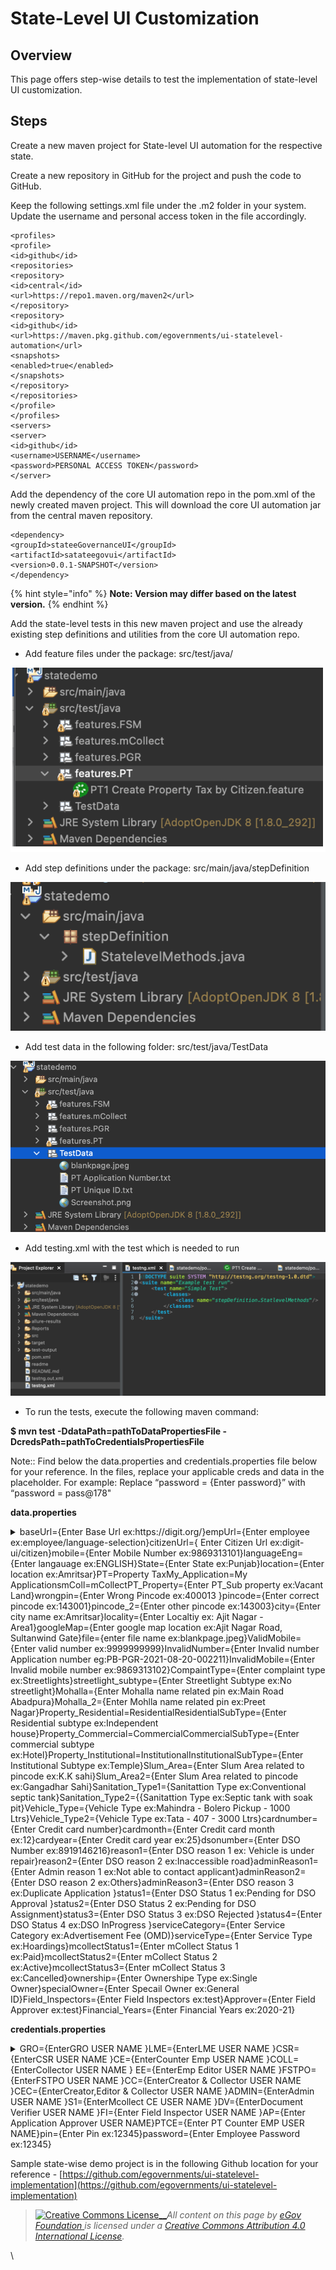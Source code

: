 # State-Level UI Customization

## Overview

This page offers step-wise details to test the implementation of state-level UI customization.  &#x20;

## Steps

Create a new maven project for State-level UI automation for the respective state.

Create a new repository in GitHub for the project and push the code to GitHub.

Keep the following settings.xml file under the .m2 folder in your system.\
Update the username and personal access token in the file accordingly.

```
<profiles>
<profile>
<id>github</id>
<repositories>
<repository>
<id>central</id>
<url>https://repo1.maven.org/maven2</url>
</repository>
<repository>
<id>github</id>
<url>https://maven.pkg.github.com/egovernments/ui-statelevel-automation</url>
<snapshots>
<enabled>true</enabled>
</snapshots>
</repository>
</repositories>
</profile>
</profiles>
<servers>
<server>
<id>github</id>
<username>USERNAME</username>
<password>PERSONAL ACCESS TOKEN</password>
</server>
```

Add the dependency of the core UI automation repo in the pom.xml of the newly created maven project. This will download the core UI automation jar from the central maven repository.

```
<dependency>
<groupId>stateeGovernanceUI</groupId>
<artifactId>satateegovui</artifactId>
<version>0.0.1-SNAPSHOT</version>
</dependency>
```

{% hint style="info" %}
**Note: Version may differ based on the latest version.**
{% endhint %}

Add the state-level tests in this new maven project and use the already existing step definitions and utilities from the core UI automation repo.

* Add feature files under the package: src/test/java/

![](<../../../.gitbook/assets/Screenshot 2021-12-16 at 4.44.38 PM.png>)

* Add step definitions under the package: src/main/java/stepDefinition

![](../../../.gitbook/assets/image-20211216-095054.png)

* Add test data in the following folder: src/test/java/TestData

![](<../../../.gitbook/assets/Screenshot 2021-12-24 at 4.53.51 PM.png>)

* Add testing.xml with the test which is needed to run

![](<../../../.gitbook/assets/image (260).png>)

* To run the tests, execute the following maven command:

**$ mvn test -DdataPath=pathToDataPropertiesFile -DcredsPath=pathToCredentialsPropertiesFile**

Note:: Find below the data.properties and credentials.properties file below for your reference. In the files, replace your applicable creds and data in the placeholder. For example: Replace “password = {Enter password}” with “password = pass@178"

**data.properties**

<details>

<summary>baseUrl={Enter Base Url ex:https://digit.org/}empUrl={Enter employee ex:employee/language-selection}citizenUrl={ Enter Citizen Url ex:digit-ui/citizen}mobile={Enter Mobile Number ex:9869313101}languageEng={Enter langauage ex:ENGLISH}State={Enter State ex:Punjab}location={Enter location ex:Amritsar}PT=Property TaxMy_Application=My ApplicationsmColl=mCollectPT_Property={Enter PT_Sub property ex:Vacant Land}wrongpin={Enter Wrong Pincode ex:400013 }pincode={Enter correct pincode ex:143001}pincode_2={Enter other pincode ex:143003}city={Enter city name ex:Amritsar}locality={Enter Localtiy ex: Ajit Nagar - Area1}googleMap={Enter google map location ex:Ajit Nagar Road, Sultanwind Gate}file={enter file name ex:blankpage.jpeg}ValidMobile={Enter valid number ex:9999999999}InvalidNumber={Enter Invalid number Application number eg:PB-PGR-2021-08-20-002211}InvalidMobile={Enter Invalid mobile number ex:9869313102}CompaintType={Enter complaint type ex:Streetlights}streetlight_subtype={Enter Streetlight Subtype ex:No streetlight}Mohalla={Enter Mohalla name related pin ex:Main Road Abadpura}Mohalla_2={Enter Mohlla name related pin ex:Preet Nagar}Property_Residential=ResidentialResidentialSubType={Enter Residential subtype ex:Independent house}Property_Commercial=CommercialCommercialSubType={Enter commercial subtype ex:Hotel}Property_Institutional=InstitutionalInstitutionalSubType={Enter Institutional Subtype ex:Temple}Slum_Area={Enter Slum Area related to pincode ex:K.K sahi}Slum_Area2={Enter Slum Area related to pincode ex:Gangadhar Sahi}Sanitation_Type1={Sanitattion Type ex:Conventional septic tank}Sanitation_Type2={{Sanitattion Type ex:Septic tank with soak pit}Vehicle_Type={Vehicle Type ex:Mahindra - Bolero Pickup - 1000 Ltrs}Vehicle_Type2={Vehicle Type ex:Tata - 407 - 3000 Ltrs}cardnumber={Enter Credit card number}cardmonth={Enter Credit card month ex:12}cardyear={Enter Credit card year ex:25}dsonumber={Enter DSO Number ex:8919146216}reason1={Enter DSO reason 1 ex: Vehicle is under repair}reason2={Enter DSO reason 2 ex:Inaccessible road}adminReason1={Enter Admin reason 1 ex:Not able to contact applicant}adminReason2={Enter DSO reason 2 ex:Others}adminReason3={Enter DSO reason 3 ex:Duplicate Application }status1={Enter DSO Status 1 ex:Pending for DSO Approval }status2={Enter DSO Status 2 ex:Pending for DSO Assignment}status3={Enter DSO Status 3 ex:DSO Rejected }status4={Enter DSO Status 4 ex:DSO InProgress }serviceCategory={Enter Service Category ex:Advertisement Fee (OMD)}serviceType={Enter Service Type ex:Hoardings}mcollectStatus1={Enter mCollect Status 1 ex:Paid}mcollectStatus2={Enter mCollect Status 2 ex:Active}mcollectStatus3={Enter mCollect Status 3 ex:Cancelled}ownership={Enter Ownershipe Type ex:Single Owner}specialOwner={Enter Specail Owner ex:General ID}Field_Inspectors={Enter Field Inspectors ex:test}Approver={Enter Field Approver ex:test}Financial_Years={Enter Financial Years ex:2020-21}</summary>



</details>

**credentials.properties**

<details>

<summary>GRO={EnterGRO USER NAME }LME={EnterLME USER NAME }CSR={EnterCSR USER NAME }CE={EnterCounter Emp USER NAME }COLL={EnterCollector USER NAME } EE={EnterEmp Editor USER NAME }FSTPO={EnterFSTPO USER NAME }CC={EnterCreator &#x26; Collector USER NAME }CEC={EnterCreator,Editor &#x26; Collector USER NAME }ADMIN={EnterAdmin USER NAME }S1={EnterMcollect CE USER NAME }DV={EnterDocument Verifier USER NAME }FI={Enter Field Inspector USER NAME }AP={Enter Application Approver USER NAME}PTCE={Enter PT Counter EMP USER NAME}pin={Enter Pin ex:12345}password={Enter Employee Password ex:12345}</summary>



</details>

Sample state-wise demo project is in the following Github location for your reference - [https://github.com/egovernments/ui-statelevel-implementation](https://github.com/egovernments/ui-statelevel-implementation)



> [![Creative Commons License](https://i.creativecommons.org/l/by/4.0/80x15.png)\_\_](http://creativecommons.org/licenses/by/4.0/)_All content on this page by_ [_eGov Foundation_ ](https://egov.org.in/)_is licensed under a_ [_Creative Commons Attribution 4.0 International License_](http://creativecommons.org/licenses/by/4.0/)_._

\
